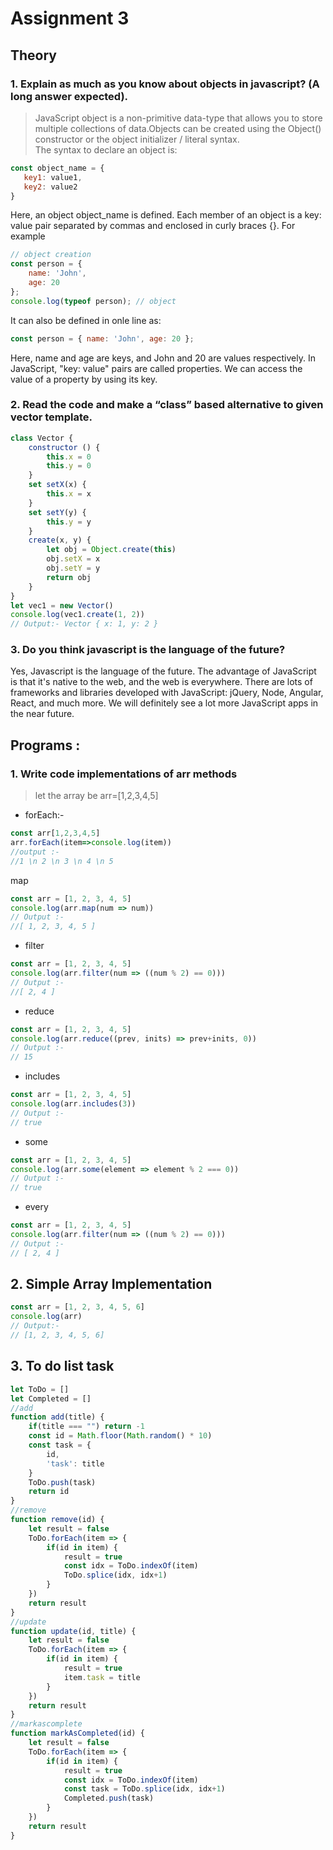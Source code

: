 # Assignment 3

## Theory

### 1. Explain as much as you know about objects in javascript? (A long answer expected).
>JavaScript object is a non-primitive data-type that allows you to store multiple collections of data.Objects can be created using the Object() constructor or the object initializer / literal syntax.<br>
The syntax to declare an object is:
```js
const object_name = {
   key1: value1,
   key2: value2
}
```
Here, an object object_name is defined. Each member of an object is a key: value pair separated by commas and enclosed in curly braces {}.
For example
```javascript
// object creation
const person = {
    name: 'John',
    age: 20
};
console.log(typeof person); // object
```
It can also be defined in onle line as:
```javascript
const person = { name: 'John', age: 20 };
```
Here, name and age are keys, and John and 20 are values respectively.
In JavaScript, "key: value" pairs are called properties. We can access the value of a property by using its key.

### 2. Read the code and  make a “class” based alternative to given vector template.
```js
class Vector {
	constructor () {
		this.x = 0
		this.y = 0
	}
	set setX(x) {
		this.x = x
	}
	set setY(y) {
		this.y = y
	}
	create(x, y) {
		let obj = Object.create(this)
		obj.setX = x
		obj.setY = y
		return obj
	}
}
let vec1 = new Vector()
console.log(vec1.create(1, 2))
// Output:- Vector { x: 1, y: 2 }
```
### 3. Do you think javascript is the language of the future?
Yes, Javascript is the language of the future. The advantage of JavaScript is that it's native to the web, and the web is everywhere. There are lots of frameworks and libraries developed with JavaScript: jQuery, Node, Angular, React, and much more. We will definitely see a lot more JavaScript apps in the near future.

## Programs :

### 1. Write code implementations of arr methods
>let the array be arr=[1,2,3,4,5]
- forEach:-
```javascript
const arr[1,2,3,4,5]
arr.forEach(item=>console.log(item))
//output :-
//1 \n 2 \n 3 \n 4 \n 5
```
 map
```javascript
const arr = [1, 2, 3, 4, 5]
console.log(arr.map(num => num))
// Output :-
//[ 1, 2, 3, 4, 5 ]
```
- filter
```javascript
const arr = [1, 2, 3, 4, 5]
console.log(arr.filter(num => ((num % 2) == 0)))
// Output :-
//[ 2, 4 ]
```
- reduce
```javascript
const arr = [1, 2, 3, 4, 5]
console.log(arr.reduce((prev, inits) => prev+inits, 0))
// Output :-
// 15
```
- includes
```javascript
const arr = [1, 2, 3, 4, 5]
console.log(arr.includes(3))
// Output :-
// true
```
- some
```javascript
const arr = [1, 2, 3, 4, 5]
console.log(arr.some(element => element % 2 === 0))
// Output :-
// true
```
- every
```javascript
const arr = [1, 2, 3, 4, 5]
console.log(arr.filter(num => ((num % 2) == 0)))
// Output :-
// [ 2, 4 ]
```

## 2. Simple Array Implementation

```js
const arr = [1, 2, 3, 4, 5, 6]
console.log(arr)
// Output:-
// [1, 2, 3, 4, 5, 6]
```
## 3. To do list task
```js
let ToDo = []
let Completed = []
//add
function add(title) {
	if(title === "") return -1
    const id = Math.floor(Math.random() * 10)
	const task = {
		id,
		'task': title
	}
	ToDo.push(task)
	return id
}
//remove
function remove(id) {
	let result = false
	ToDo.forEach(item => {
		if(id in item) {
			result = true
			const idx = ToDo.indexOf(item)
			ToDo.splice(idx, idx+1)
		}
	})
	return result
}
//update
function update(id, title) {
	let result = false
	ToDo.forEach(item => {
		if(id in item) {
			result = true
			item.task = title
		}
	})
	return result
}
//markascomplete
function markAsCompleted(id) {
	let result = false
	ToDo.forEach(item => {
		if(id in item) {
			result = true
			const idx = ToDo.indexOf(item)
			const task = ToDo.splice(idx, idx+1)
			Completed.push(task)
		}
	})
	return result
}
```
